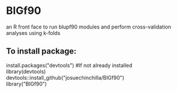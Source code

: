 # BIGf90
an R front face to run blupf90 modules and perform cross-validation analyses using k-folds  

## To install package:  
install.packages("devtools") #If not already installed  
library(devtools)  
devtools::install_github("josuechinchilla/BIGf90")  
library("BIGf90")  

